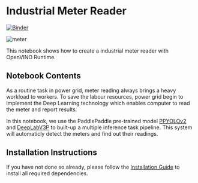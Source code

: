 # Industrial Meter Reader

[![Binder](https://mybinder.org/badge_logo.svg)](https://mybinder.org/v2/gh/openvinotoolkit/openvino_notebooks/HEAD?labpath=notebooks%2F203-meter-reader%2F203-meter-reader.ipynb)

![meter](https://user-images.githubusercontent.com/91237924/166135627-194405b0-6c25-4fd8-9ad1-83fb3a00a081.jpg)

This notebook shows how to create a industrial meter reader with OpenVINO Runtime.

## Notebook Contents

As a routine task in power grid, meter reading always brings a heavy workload to workers. To save the labour resources, power grid begin to implement the Deep Learning technology which enables computer to read the meter and report results.

In this notebook, we use the PaddlePaddle pre-trained model [PPYOLOv2](https://github.com/PaddlePaddle/PaddleDetection/tree/release/2.4/configs/ppyolo) and [DeepLabV3P](https://github.com/PaddlePaddle/PaddleSeg/tree/release/2.5/configs/deeplabv3p) to built-up a multiple inference task pipeline. This system will automaticly detect the meters and find out their readings.


## Installation Instructions

If you have not done so already, please follow the [Installation Guide](../../README.md) to install all required dependencies.
